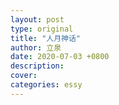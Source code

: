 ```yaml
---
layout: post
type: original
title: "人月神话"
author: 立泉
date: 2020-07-03 +0800
description: 
cover: 
categories: essy
---
```



